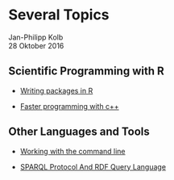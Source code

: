 # Several Topics
Jan-Philipp Kolb  
28 Oktober 2016  



## Scientific Programming with R

- [Writing packages in R](https://github.com/Japhilko/DataAnalysis/blob/master/portfolio/R/WriteRpackages.md)

- [Faster programming with c++](https://github.com/Japhilko/DataAnalysis/blob/master/portfolio/cpp/Rccp.Rmd)

## Other Languages and Tools

- [Working with the command line](https://github.com/Japhilko/DataAnalysis/blob/master/portfolio/Misc/CommandLine.Rmd)

- [SPARQL Protocol And RDF Query Language](https://github.com/Japhilko/DataAnalysis/blob/master/portfolio/sparql/sparql.Rmd)
